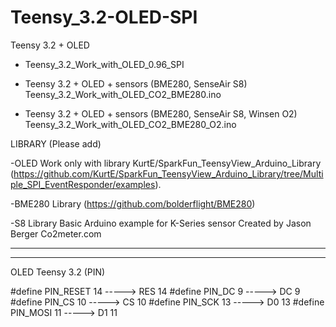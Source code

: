 # Teensy_3.2-OLED-SPI
Teensy 3.2 + OLED
- Teensy_3.2_Work_with_OLED_0.96_SPI

- Teensy 3.2 + OLED + sensors (BME280, SenseAir S8)
  Teensy_3.2_Work_with_OLED_CO2_BME280.ino

- Teensy 3.2 + OLED + sensors (BME280, SenseAir S8, Winsen O2)
 Teensy_3.2_Work_with_OLED_CO2_BME280_O2.ino


LIBRARY (Please add)

-OLED Work only with library KurtE/SparkFun_TeensyView_Arduino_Library (https://github.com/KurtE/SparkFun_TeensyView_Arduino_Library/tree/Multiple_SPI_EventResponder/examples).

-BME280 Library
(https://github.com/bolderflight/BME280)

-S8 Library
Basic Arduino example for K-Series sensor Created by Jason Berger
  Co2meter.com


-------------------------------------------------------------------------------------
-------------------------------------------------------------------------------------

OLED Teensy 3.2 (PIN)

#define PIN_RESET 14 -----> RES 14
#define PIN_DC 9 -----> DC 9
#define PIN_CS 10 -----> CS 10
#define PIN_SCK 13 -----> D0 13
#define PIN_MOSI 11 -----> D1 11


